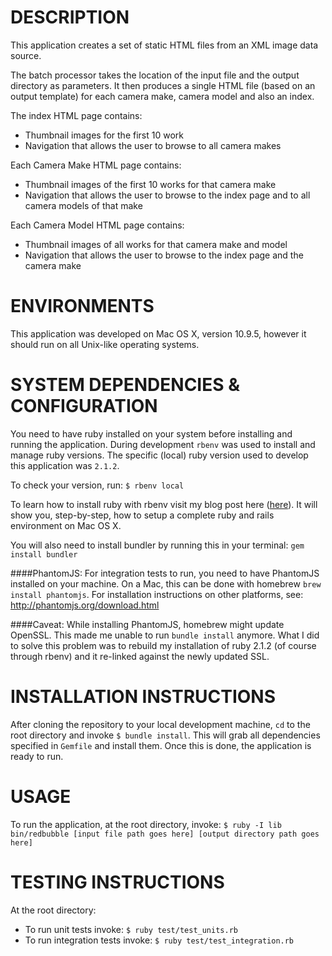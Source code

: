 DESCRIPTION
===================
This application creates a set of static HTML files from an XML image data source.

The batch processor takes the location of the input file and the output directory as parameters. It then produces a single HTML file (based on an output template) for each camera make, camera model and also an index.

The index HTML page contains:
- Thumbnail images for the first 10 work
- Navigation that allows the user to browse to all camera makes

Each Camera Make HTML page contains:
- Thumbnail images of the first 10 works for that camera make
- Navigation that allows the user to browse to the index page and to all camera models of that make

Each Camera Model HTML page contains:
- Thumbnail images of all works for that camera make and model
- Navigation that allows the user to browse to the index page and the camera make


ENVIRONMENTS
============
This application was developed on Mac OS X, version 10.9.5, however it should run on all Unix-like operating systems.


SYSTEM DEPENDENCIES & CONFIGURATION
===================================
You need to have ruby installed on your system before installing and running the application. During development `rbenv` was used to install and manage ruby versions. The specific (local) ruby version used to develop this application was `2.1.2`.

To check your version, run:
`$ rbenv local`

To learn how to install ruby with rbenv visit my blog post here ([here](http://blog.parsalabs.com/blog/2013/08/27/setting-up-a-ruby-on-rails-4-development-environment-on-a-clean-mac-os-x-installation/)). It will show you, step-by-step, how to setup a complete ruby and rails environment on Mac OS X.

You will also need to install bundler by running this in your terminal:
`gem install bundler`

####PhantomJS:
For integration tests to run, you need to have PhantomJS installed on your machine. On a Mac, this can be done with homebrew `brew install phantomjs`. For installation instructions on other platforms, see: http://phantomjs.org/download.html

####Caveat:
While installing PhantomJS, homebrew might update OpenSSL. This made me unable to run `bundle install` anymore. What I did to solve this problem was to rebuild my installation of ruby 2.1.2 (of course through rbenv) and it re-linked against the newly updated SSL.


INSTALLATION INSTRUCTIONS
=========================
After cloning the repository to your local development machine, `cd` to the root directory and invoke `$ bundle install`. This will grab all dependencies specified in `Gemfile` and install them. Once this is done, the application is ready to run.


USAGE 
=====
To run the application, at the root directory, invoke: 
`$ ruby -I lib bin/redbubble [input file path goes here] [output directory path goes here]`


TESTING INSTRUCTIONS
====================
At the root directory: 
- To run unit tests invoke: `$ ruby test/test_units.rb`
- To run integration tests invoke: `$ ruby test/test_integration.rb`
